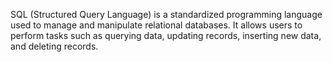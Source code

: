 SQL (Structured Query Language) is a standardized programming language used to manage and manipulate relational databases. It allows users to perform tasks such as querying data, updating records, inserting new data, and deleting records.